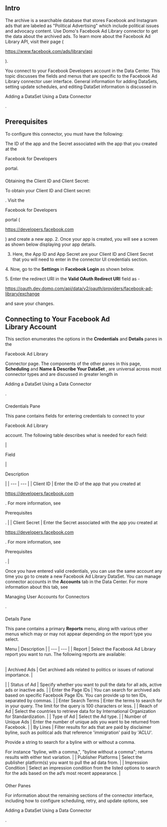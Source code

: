 

Intro
-------

The archive is a searchable database that stores Facebook and Instagram ads that are labeled as "Political Advertising" which include political issues and advocacy content. Use Domo's Facebook Ad Library connector to get the data about the archived ads. To learn more about the Facebook Ad Library API, visit their page (

https://www.facebook.com/ads/library/api

).


 You connect to your Facebook Developers account in the Data Center. This topic discusses the fields and menus that are specific to the Facebook Ad Library connector user interface. General information for adding DataSets, setting update schedules, and editing DataSet information is discussed in

Adding a DataSet Using a Data Connector

.


 Prerequisites
---------------

To configure this connector, you must have the following:

 The ID of the app and the Secret associated with the app that you created at the

Facebook for Developers

portal.


###
 Obtaining the Client ID and Client Secret:

To obtain your Client ID and Client secret:

. Visit the

Facebook for Developers

portal (

https://developers.facebook.com

) and create a new app.
2. Once your app is created, you will see a screen as shown below displaying your app details.


 3. Here, the App ID and App Secret are your Client ID and Client Secret that you will need to enter in the connector UI credentials section.


 4. Now, go to the
 **Settings**
 in
 **Facebook Login**
 as shown below.

5. Enter the redirect URI in the
 **Valid OAuth Redirect URI**
 field as -

https://oauth.dev.domo.com/api/data/v2/oauth/providers/facebook-ad-library/exchange

and save your changes.

Connecting to Your Facebook Ad Library Account
------------------------------------------------


 This section enumerates the options in the
 **Credentials**
 and
 **Details**
 panes in the

Facebook Ad Library

Connector page. The components of the other panes in this page,
 **Scheduling**
 and
 **Name & Describe Your DataSet**
 , are universal across most connector types and are discussed in greater length in

Adding a DataSet Using a Data Connector

.


###

Credentials Pane


 This pane contains fields for entering credentials to connect to your

Facebook Ad Library

account. The following table describes what is needed for each field:


|

Field

|

Description

|
| --- | --- |
|
 Client ID
  |
 Enter the ID of the app that you created at

https://developers.facebook.com

. For more information, see

Prerequisites

.
  |
|
 Client Secret
  |
 Enter the Secret associated with the app you created at

https://developers.facebook.com

. For more information, see

Prerequisites

.
  |


 Once you have entered valid credentials, you can use the same account any time you go to create a new Facebook Ad Library DataSet. You can manage connector accounts in the
 **Accounts**
 tab in the Data Center. For more information about this tab, see

Managing User Accounts for Connectors

.


###
 Details Pane

This pane contains a primary
 **Reports**
 menu, along with various other menus which may or may not appear depending on the report type you select.


 Menu
  |
 Description
  |
| --- | --- |
|
 Report
  |
 Select the Facebook Ad Library report you want to run. The following reports are available:


|  |  |
| --- | --- |
|
 Archived Ads
  |
 Get archived ads related to politics or issues of national importance.
  |

|
|
 Status of Ad
  |
 Specify whether you want to pull the data for all ads, active ads or inactive ads.
  |
|
 Enter the Page IDs
  |
 You can search for archived ads based on specific Facebook Page IDs. You can provide up to ten IDs, separated by commas.
  |
|
 Enter Search Terms
  |
 Enter the terms to search for in your query. The limit for the query is 100 characters or less.
  |
|
 Reach of Ad
  |
 Select the countries to retrieve data for by International Organization for Standardization.
  |
|
 Type of Ad
  |
 Select the Ad type.
  |
|
 Number of Unique Ads
  |
 Enter the number of unique ads you want to be returned from Facebook.
  |
|
 By Lines
  |
 Filter results for ads that are paid by disclaimer byline, such as political ads that reference 'immigration' paid by 'ACLU'.

Provide a string to search for a byline with or without a comma.


 For instance "byline, with a comma,", "byline without a comma"; returns results with either text variation.
  |
|
 Publisher Platforms
  |
 Select the publisher platform(s) you want to pull the ad data from.
  |
|
 Impression Condition
  |
 Select an impression condition from the listed options to search for the ads based on the ad’s most recent appearance.
  |


###
 Other Panes

For information about the remaining sections of the connector interface, including how to configure scheduling, retry, and update options, see

Adding a DataSet Using a Data Connector

.

